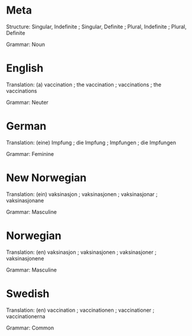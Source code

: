 Meta
====

Structure: Singular, Indefinite ; Singular, Definite ; Plural, Indefinite ; Plural, Definite

Grammar:   Noun



English
=======

Translation: (a) vaccination ; the vaccination ; vaccinations ; the vaccinations

Grammar:     Neuter



German
======

Translation: (eine) Impfung ; die Impfung ; Impfungen ; die Impfungen

Grammar:     Feminine



New Norwegian
=============

Translation: (ein) vaksinasjon ; vaksinasjonen ; vaksinasjonar ; vaksinasjonane

Grammar:     Masculine



Norwegian
=========

Translation: (en) vaksinasjon ; vaksinasjonen ; vaksinasjoner ; vaksinasjonene

Grammar:     Masculine



Swedish
=======

Translation: (en) vaccination ; vaccinationen ; vaccinationer ; vaccinationerna

Grammar:     Common
